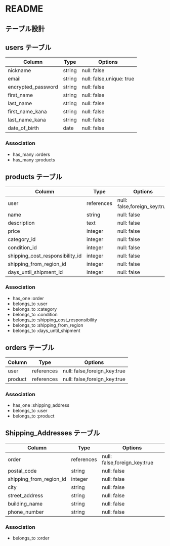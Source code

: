 # README

## テーブル設計

## users テーブル

| Column             | Type                                       | Options                   |
| ------------------ | ------------------------------------------ | --------------------------|
| nickname           | string                                     | null: false               |
| email              | string                                     | null: false,unique: true  |
| encrypted_password | string                                     | null: false               |
| first_name         | string                                     | null: false               |
| last_name          | string                                     | null: false               |
| first_name_kana    | string                                     | null: false               |
| last_name_kana     | string                                     | null: false               |
| date_of_birth      | date                                       | null: false               |


### Association

- has_many :orders
- has_many :products



## products テーブル

| Column                         | Type                                       | Options                                 |
| -------------------------------| ------------------------------------------ | ----------------------------------------|
| user                           | references                                 | null: false,foreign_key:true            |
| name                           | string                                     | null: false                             |
| description                    | text                                       | null: false                             |
| price                          | integer                                    | null: false                             |
| category_id                    | integer                                    | null: false                             |
| condition_id                   | integer                                    | null: false                             |
| shipping_cost_responsibility_id| integer                                    | null: false                             |
| shipping_from_region_id        | integer                                    | null: false                             |
| days_until_shipment_id         | integer                                    | null: false                             |


### Association
- has_one :order
- belongs_to :user
- belongs_to :category
- belongs_to :condition
- belongs_to :shipping_cost_responsibility
- belongs_to :shipping_from_region
- belongs_to :days_until_shipment



## orders テーブル

| Column             | Type                                       | Options                     |
| ------------------ | ------------------------------------------ | ----------------------------|
| user               | references                                 | null: false,foreign_key:true|
| product            | references                                 | null: false,foreign_key:true|


### Association
 
- has_one :shipping_address
- belongs_to :user
- belongs_to :product


##  Shipping_Addresses テーブル

| Column                  | Type                                       | Options                     |
| ------------------------| ------------------------------------------ | ----------------------------|
| order                   | references                                 | null: false,foreign_key:true|
| postal_code             | string                                     | null: false                 |
| shipping_from_region_id | integer                                    | null: false                 |
| city                    | string                                     | null: false                 |
| street_address          | string                                     | null: false                 |
| building_name           | string                                     | null: false                 |
| phone_number            | string                                     | null: false                 |

### Association

- belongs_to :order